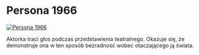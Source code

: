 Persona 1966 
=============
[![Persona 1966 ](http://vidos.pl/images/player.gif)](http://vidos.pl/persona-1966)

 Aktorka traci głos podczas przedstawienia teatralnego. Okazuje się, że demonstruje ona w ten sposób bezradność wobec otaczającego ją świata.
